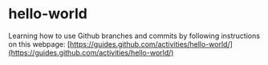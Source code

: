 # hello-world

Learning how to use Github branches and commits by following instructions on this webpage: [https://guides.github.com/activities/hello-world/](https://guides.github.com/activities/hello-world/)
